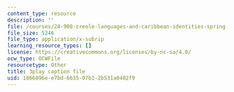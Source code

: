 ```yaml
---
content_type: resource
description: ''
file: /courses/24-908-creole-languages-and-caribbean-identities-spring-2017/1866896ee7bd663507b12b531a0482f9_SRp9W3T_sHQ.srt
file_size: 5246
file_type: application/x-subrip
learning_resource_types: []
license: https://creativecommons.org/licenses/by-nc-sa/4.0/
ocw_type: OCWFile
resourcetype: Other
title: 3play caption file
uid: 1866896e-e7bd-6635-07b1-2b531a0482f9
---
```

